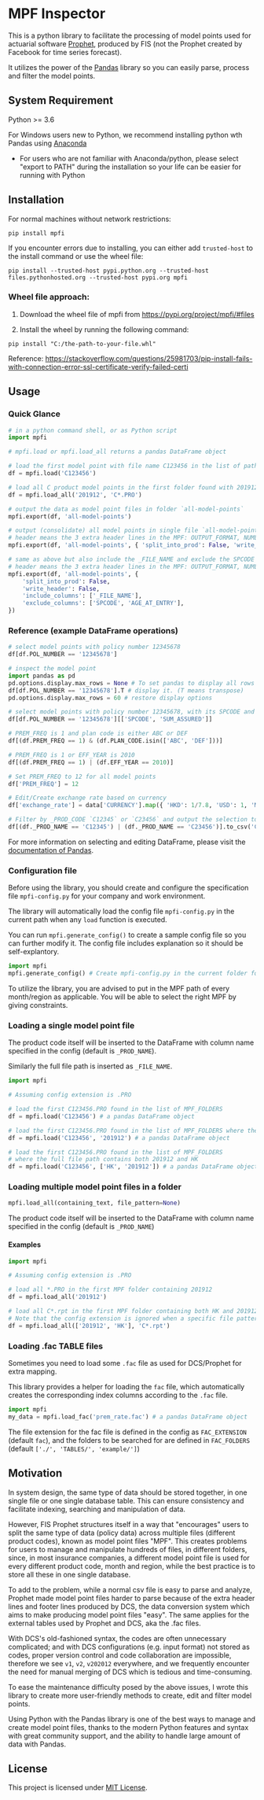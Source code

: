 # MPF Inspector

This is a python library to facilitate the processing of model points used for actuarial software [Prophet](https://www.prophet-web.com/prophet-products/prophet-professional/), produced by FIS (not the Prophet created by Facebook for time series forecast).

It utilizes the power of the [Pandas](https://pandas.pydata.org/) library so you can easily parse, process and filter the model points.

## System Requirement

Python >= 3.6

For Windows users new to Python, we recommend installing python wth Pandas using [Anaconda](https://www.anaconda.com/products/individual)
   - For users who are not familiar with Anaconda/python, please select "export to PATH" during the installation so your life can be easier for running with Python

## Installation

For normal machines without network restrictions:
```
pip install mpfi
```

If you encounter errors due to installing, you can either add `trusted-host` to the install command or use the wheel file:

```
pip install --trusted-host pypi.python.org --trusted-host files.pythonhosted.org --trusted-host pypi.org mpfi
 ```

### Wheel file approach:

1. Download the wheel file of mpfi from <https://pypi.org/project/mpfi/#files>

2. Install the wheel by running the following command:

```
pip install "C:/the-path-to-your-file.whl"
```

Reference: https://stackoverflow.com/questions/25981703/pip-install-fails-with-connection-error-ssl-certificate-verify-failed-certi

## Usage

### Quick Glance

```python
# in a python command shell, or as Python script
import mpfi

# mpfi.load or mpfi.load_all returns a pandas DataFrame object

# load the first model point with file name C123456 in the list of paths provided in the config
df = mpfi.load('C123456')

# load all C product model points in the first folder found with 201912
df = mpfi.load_all('201912', 'C*.PRO')

# output the data as model point files in folder `all-model-points`
mpfi.export(df, 'all-model-points')

# output (consolidate) all model points in single file `all-model-points.PRO` without the header
# header means the 3 extra header lines in the MPF: OUTPUT_FORMAT, NUMLINES and VARIABLE_TYPES
mpfi.export(df, 'all-model-points', { 'split_into_prod': False, 'write_header': False })

# same as above but also include the _FILE_NAME and exclude the SPCODE and AGE_AT_ENTRY columns
# header means the 3 extra header lines in the MPF: OUTPUT_FORMAT, NUMLINES and VARIABLE_TYPES
mpfi.export(df, 'all-model-points', {
    'split_into_prod': False,
    'write_header': False,
    'include_columns': ['_FILE_NAME'],
    'exclude_columns': ['SPCODE', 'AGE_AT_ENTRY'],
})
```

### Reference (example DataFrame operations)

```python
# select model points with policy number 12345678
df[df.POL_NUMBER == '12345678']

# inspect the model point
import pandas as pd
pd.options.display.max_rows = None # To set pandas to display all rows
df[df.POL_NUMBER == '12345678'].T # display it. (T means transpose)
pd.options.display.max_rows = 60 # restore display options

# select model points with policy number 12345678, with its SPCODE and SUM_ASSURED columns
df[df.POL_NUMBER == '12345678'][['SPCODE', 'SUM_ASSURED']]

# PREM_FREQ is 1 and plan code is either ABC or DEF
df[(df.PREM_FREQ == 1) & (df.PLAN_CODE.isin(['ABC', 'DEF']))]

# PREM_FREQ is 1 or EFF_YEAR is 2010
df[(df.PREM_FREQ == 1) | (df.EFF_YEAR == 2010)]

# Set PREM_FREQ to 12 for all model points
df['PREM_FREQ'] = 12

# Edit/Create exchange rate based on currency
df['exchange_rate'] = data['CURRENCY'].map({ 'HKD': 1/7.8, 'USD': 1, 'MOP': 1/7.8 })

# Filter by _PROD_CODE `C12345` or `C23456` and output the selection to csv for "easier" manipulation
df[(df._PROD_NAME == 'C12345') | (df._PROD_NAME == 'C23456')].to_csv('C12345-C23456.csv')
```

For more information on selecting and editing DataFrame, please visit the [documentation of Pandas](http://pandas.pydata.org/pandas-docs/stable/user_guide/).

### Configuration file

Before using the library, you should create and configure the specification file `mpfi-config.py` for your company and work environment.

The library will automatically load the config file `mpfi-config.py` in the current path when any `load` function is executed.

You can run `mpfi.generate_config()` to create a sample config file so you can further modify it. The config file includes explanation so it should be self-explantory.

```python
import mpfi
mpfi.generate_config() # Create mpfi-config.py in the current folder for editing
```

To utilize the library, you are advised to put in the MPF path of every month/region as applicable. You will be able to select the right MPF by giving constraints.

### Loading a single model point file

The product code itself will be inserted to the DataFrame with column name specified in the config (default is `_PROD_NAME`).

Similarly the full file path is inserted as `_FILE_NAME`.

```python
import mpfi

# Assuming config extension is .PRO

# load the first C123456.PRO found in the list of MPF_FOLDERS
df = mpfi.load('C123456') # a pandas DataFrame object

# load the first C123456.PRO found in the list of MPF_FOLDERS where the full file path contains 201912
df = mpfi.load('C123456', '201912') # a pandas DataFrame object

# load the first C123456.PRO found in the list of MPF_FOLDERS
# where the full file path contains both 201912 and HK
df = mpfi.load('C123456', ['HK', '201912']) # a pandas DataFrame object
```

### Loading multiple model point files in a folder

```python
mpfi.load_all(containing_text, file_pattern=None)
```

The product code itself will be inserted to the DataFrame with column name specified in the config (default is `_PROD_NAME`)

#### Examples

```python
import mpfi

# Assuming config extension is .PRO

# load all *.PRO in the first MPF folder containing 201912
df = mpfi.load_all('201912')

# load all C*.rpt in the first MPF folder containing both HK and 201912
# Note that the config extension is ignored when a specific file pattern is provided
df = mpfi.load_all(['201912', 'HK'], 'C*.rpt')
```

### Loading .fac TABLE files

Sometimes you need to load some `.fac` file as used for DCS/Prophet for extra mapping.

This library provides a helper for loading the `fac` file, which automatically creates the corresponding index columns according to the `.fac` file.

```python
import mpfi
my_data = mpfi.load_fac('prem_rate.fac') # a pandas DataFrame object
```

The file extension for the fac file is defined in the config as `FAC_EXTENSION` (default `fac`), and the folders to be searched for are defined in `FAC_FOLDERS` (default `['./', 'TABLES/', 'example/']`)

## Motivation

In system design, the same type of data should be stored together, in one single file or one single database table. This can ensure consistency and facilitate indexing, searching and manipulation of data.

However, FIS Prophet structures itself in a way that "encourages" users to split the same type of data (policy data) across multiple files (different product codes), known as model point files "MPF". This creates problems for users to manage and manipulate hundreds of files, in different folders, since, in most insurance companies, a different model point file is used for every different product code, month and region, while the best practice is to store all these in one single database.

To add to the problem, while a normal csv file is easy to parse and analyze, Prophet made model point files harder to parse because of the extra header lines and footer lines produced by DCS, the data conversion system which aims to make producing model point files "easy". The same applies for the external tables used by Prophet and DCS, aka the .fac files.

With DCS's old-fashioned syntax, the codes are often unnecessary complicated; and with DCS configurations (e.g. input format) not stored as codes, proper version control and code collaboration are impossible, therefore we see `v1`, `v2`, `v202012` everywhere, and we frequently encounter the need for manual merging of DCS which is tedious and time-consuming.

To ease the maintenance difficulty posed by the above issues, I wrote this library to create more user-friendly methods to create, edit and filter model points.

Using Python with the Pandas library is one of the best ways to manage and create model point files, thanks to the modern Python features and syntax with great community support, and the ability to handle large amount of data with Pandas.

## License

This project is licensed under [MIT License](https://en.wikipedia.org/wiki/MIT_License).
